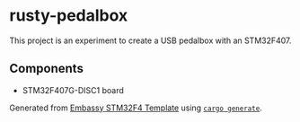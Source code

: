 # rusty-pedalbox

This project is an experiment to create a USB pedalbox with an STM32F407.

## Components

- STM32F407G-DISC1 board

Generated from [Embassy STM32F4 Template](https://github.com/Krizsi96/embassy-stm32f4discovery-template) using [`cargo generate`](https://github.com/cargo-generate/cargo-generate).
